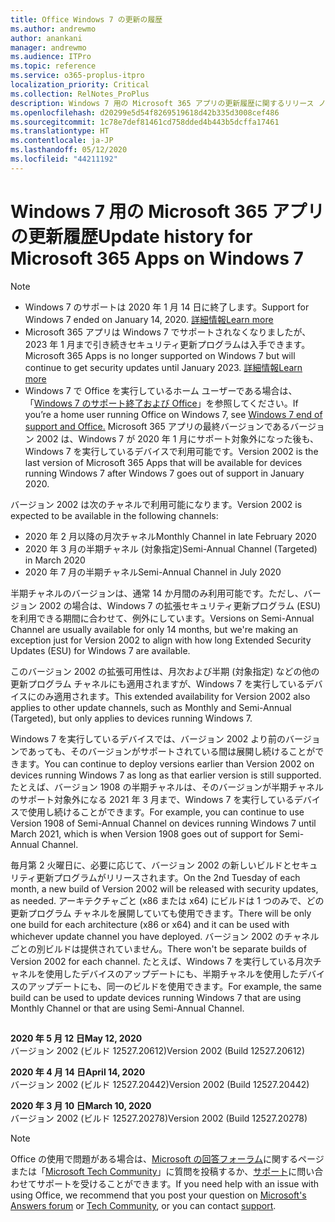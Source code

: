 ```yaml
---
title: Office Windows 7 の更新の履歴
ms.author: andrewmo
author: anankani
manager: andrewmo
ms.audience: ITPro
ms.topic: reference
ms.service: o365-proplus-itpro
localization_priority: Critical
ms.collection: RelNotes_ProPlus
description: Windows 7 用の Microsoft 365 アプリの更新履歴に関するリリース ノートを提供
ms.openlocfilehash: d20299e5d54f8269519618d42b335d3008cef486
ms.sourcegitcommit: 1c78e7def81461cd758dded4b443b5dcffa17461
ms.translationtype: HT
ms.contentlocale: ja-JP
ms.lasthandoff: 05/12/2020
ms.locfileid: "44211192"
---
```

# <a name="update-history-for-microsoft-365-apps-on-windows-7"></a><span data-ttu-id="ce7f9-103">Windows 7 用の Microsoft 365 アプリの更新履歴</span><span class="sxs-lookup"><span data-stu-id="ce7f9-103">Update history for Microsoft 365 Apps on Windows 7</span></span> 

 > [!NOTE]
>
>- <span data-ttu-id="ce7f9-104">Windows 7 のサポートは 2020 年 1 月 14 日に終了します。</span><span class="sxs-lookup"><span data-stu-id="ce7f9-104">Support for Windows 7 ended on January 14, 2020.</span></span> [<span data-ttu-id="ce7f9-105">詳細情報</span><span class="sxs-lookup"><span data-stu-id="ce7f9-105">Learn more</span></span>](https://www.microsoft.com/microsoft-365/windows/end-of-windows-7-support?rtc=1)
>- <span data-ttu-id="ce7f9-106">Microsoft 365 アプリは Windows 7 でサポートされなくなりましたが、2023 年 1 月まで引き続きセキュリティ更新プログラムは入手できます。</span><span class="sxs-lookup"><span data-stu-id="ce7f9-106">Microsoft 365 Apps is no longer supported on Windows 7 but will continue to get security updates until January 2023.</span></span> [<span data-ttu-id="ce7f9-107">詳細情報</span><span class="sxs-lookup"><span data-stu-id="ce7f9-107">Learn more</span></span>](https://docs.microsoft.com/DeployOffice/windows-7-support)
>- <span data-ttu-id="ce7f9-108">Windows 7 で Office を実行しているホーム ユーザーである場合は、「[Windows 7 のサポート終了および Office](https://support.office.com/en-us/article/windows-7-end-of-support-and-office-78f20fab-b57b-44d7-8368-06a8493f3cb9?ui=en-US&rs=en-US&ad=US)」を参照してください。</span><span class="sxs-lookup"><span data-stu-id="ce7f9-108">If you’re a home user running Office on Windows 7, see [Windows 7 end of support and Office.](https://support.office.com/en-us/article/windows-7-end-of-support-and-office-78f20fab-b57b-44d7-8368-06a8493f3cb9?ui=en-US&rs=en-US&ad=US)</span></span>
<span data-ttu-id="ce7f9-109">Microsoft 365 アプリの最終バージョンであるバージョン 2002 は、Windows 7 が 2020 年 1 月にサポート対象外になった後も、Windows 7 を実行しているデバイスで利用可能です。</span><span class="sxs-lookup"><span data-stu-id="ce7f9-109">Version 2002 is the last version of Microsoft 365 Apps that will be available for devices running Windows 7 after Windows 7 goes out of support in January 2020.</span></span>  

<span data-ttu-id="ce7f9-110">バージョン 2002 は次のチャネルで利用可能になります。</span><span class="sxs-lookup"><span data-stu-id="ce7f9-110">Version 2002 is expected to be available in the following channels:</span></span>
- <span data-ttu-id="ce7f9-111">2020 年 2 月以降の月次チャネル</span><span class="sxs-lookup"><span data-stu-id="ce7f9-111">Monthly Channel in late February 2020</span></span>
- <span data-ttu-id="ce7f9-112">2020 年 3 月の半期チャネル (対象指定)</span><span class="sxs-lookup"><span data-stu-id="ce7f9-112">Semi-Annual Channel (Targeted) in March 2020</span></span>
- <span data-ttu-id="ce7f9-113">2020 年 7 月の半期チャネル</span><span class="sxs-lookup"><span data-stu-id="ce7f9-113">Semi-Annual Channel in July 2020</span></span>

<span data-ttu-id="ce7f9-114">半期チャネルのバージョンは、通常 14 か月間のみ利用可能です。ただし、バージョン 2002 の場合は、Windows 7 の拡張セキュリティ更新プログラム (ESU) を利用できる期間に合わせて、例外にしています。</span><span class="sxs-lookup"><span data-stu-id="ce7f9-114">Versions on Semi-Annual Channel are usually available for only 14 months, but we're making an exception just for Version 2002 to align with how long Extended Security Updates (ESU) for Windows 7 are available.</span></span>

<span data-ttu-id="ce7f9-115">このバージョン 2002 の拡張可用性は、月次および半期 (対象指定) などの他の更新プログラム チャネルにも適用されますが、Windows 7 を実行しているデバイスにのみ適用されます。</span><span class="sxs-lookup"><span data-stu-id="ce7f9-115">This extended availability for Version 2002 also applies to other update channels, such as Monthly and Semi-Annual (Targeted), but only applies to devices running Windows 7.</span></span>

<span data-ttu-id="ce7f9-116">Windows 7 を実行しているデバイスでは、バージョン 2002 より前のバージョンであっても、そのバージョンがサポートされている間は展開し続けることができます。</span><span class="sxs-lookup"><span data-stu-id="ce7f9-116">You can continue to deploy versions earlier than Version 2002 on devices running Windows 7 as long as that earlier version is still supported.</span></span> <span data-ttu-id="ce7f9-117">たとえば、バージョン 1908 の半期チャネルは、そのバージョンが半期チャネルのサポート対象外になる 2021 年 3 月まで、Windows 7 を実行しているデバイスで使用し続けることができます。</span><span class="sxs-lookup"><span data-stu-id="ce7f9-117">For example, you can continue to use Version 1908 of Semi-Annual Channel on devices running Windows 7 until March 2021, which is when Version 1908 goes out of support for Semi-Annual Channel.</span></span>

<span data-ttu-id="ce7f9-118">毎月第 2 火曜日に、必要に応じて、バージョン 2002 の新しいビルドとセキュリティ更新プログラムがリリースされます。</span><span class="sxs-lookup"><span data-stu-id="ce7f9-118">On the 2nd Tuesday of each month, a new build of Version 2002 will be released with security updates, as needed.</span></span> <span data-ttu-id="ce7f9-119">アーキテクチャごと (x86 または x64) にビルドは 1 つのみで、どの更新プログラム チャネルを展開していても使用できます。</span><span class="sxs-lookup"><span data-stu-id="ce7f9-119">There will be only one build for each architecture (x86 or x64) and it can be used with whichever update channel you have deployed.</span></span> <span data-ttu-id="ce7f9-120">バージョン 2002 のチャネルごとの別ビルドは提供されていません。</span><span class="sxs-lookup"><span data-stu-id="ce7f9-120">There won't be separate builds of Version 2002 for each channel.</span></span> <span data-ttu-id="ce7f9-121">たとえば、Windows 7 を実行している月次チャネルを使用したデバイスのアップデートにも、半期チャネルを使用したデバイスのアップデートにも、同一のビルドを使用できます。</span><span class="sxs-lookup"><span data-stu-id="ce7f9-121">For example, the same build can be used to update devices running Windows 7 that are using Monthly Channel or that are using Semi-Annual Channel.</span></span>

##

[//]: # (削除しないでください)

<span data-ttu-id="ce7f9-123">**2020 年 5 月 12 日**</span><span class="sxs-lookup"><span data-stu-id="ce7f9-123">**May 12, 2020**</span></span><br/>
<span data-ttu-id="ce7f9-124">バージョン 2002 (ビルド 12527.20612)</span><span class="sxs-lookup"><span data-stu-id="ce7f9-124">Version 2002 (Build 12527.20612)</span></span><br/>

<span data-ttu-id="ce7f9-125">**2020 年 4 月 14 日**</span><span class="sxs-lookup"><span data-stu-id="ce7f9-125">**April 14, 2020**</span></span><br/>
<span data-ttu-id="ce7f9-126">バージョン 2002 (ビルド 12527.20442)</span><span class="sxs-lookup"><span data-stu-id="ce7f9-126">Version 2002 (Build 12527.20442)</span></span><br/>

<span data-ttu-id="ce7f9-127">**2020 年 3 月 10 日**</span><span class="sxs-lookup"><span data-stu-id="ce7f9-127">**March 10, 2020**</span></span><br/>
<span data-ttu-id="ce7f9-128">バージョン 2002 (ビルド 12527.20278)</span><span class="sxs-lookup"><span data-stu-id="ce7f9-128">Version 2002 (Build 12527.20278)</span></span><br/>




> [!NOTE]
> <span data-ttu-id="ce7f9-129">Office の使用で問題がある場合は、[Microsoft の回答フォーラム](https://answers.microsoft.com/)に関するページまたは「[Microsoft Tech Community](https://techcommunity.microsoft.com/)」に質問を投稿するか、[サポート](https://support.microsoft.com/contactus)に問い合わせてサポートを受けることができます。</span><span class="sxs-lookup"><span data-stu-id="ce7f9-129">If you need help with an issue with using Office, we recommend that you post your question on [Microsoft's Answers forum](https://answers.microsoft.com/) or [Tech Community](https://techcommunity.microsoft.com/), or you can contact [support](https://support.microsoft.com/contactus).</span></span>
